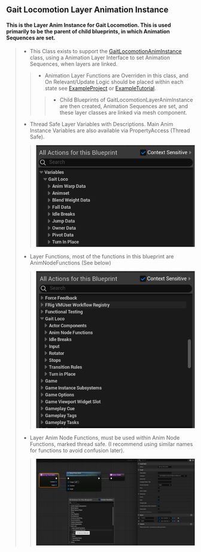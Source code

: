 ## Gait Locomotion Layer Animation Instance
>
#### This is the Layer Anim Instance for Gait Locomotion. This is used primarily to be the parent of child blueprints, in which Animation Sequences are set.
>
> - This Class exists to support the [GaitLocomotionAnimInstance](https://github.com/GoliathGuitars/GaitLocomotionSystem/blob/main/Documentation/Animation/GaitLocomotionAnimInstance.md) class, using a Animation Layer Interface to set Animation Sequences, when layers are linked.
>> - Animation Layer Functions are Overriden in this class, and On Relevant/Update Logic should be placed within each state see [ExampleProject]() or [ExampleTutorial]().
>>> - Child Blueprints of GaitLocomotionLayerAnimInstance are then created, Animation Sequences are set, and these layer classes are linked via mesh component.
>
> - Thread Safe Layer Variables with Descriptions. Main Anim Instance Variables are also available via PropertyAccess (Thread Safe).
>> ![](/Assets/Images/Documentation/Animation/GaitLocomotionLayerAnimInstance/Variables.png#small-image)
>
> - Layer Functions, most of the functions in this blueprint are AnimNodeFunctions (See below)
>> ![](/Assets/Images/Documentation/Animation/GaitLocomotionLayerAnimInstance/Functions.png#small-image)
>
> - Layer Anim Node Functions, must be used within Anim Node Functions, marked thread safe. (I recommend using similar names for functions to avoid confusion later).
>> ![](/Assets/Images/Documentation/Animation/GaitLocomotionLayerAnimInstance/AnimNodeFunctions.png#small-image)
